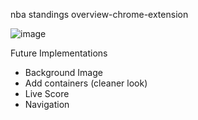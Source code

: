 nba standings overview-chrome-extension

![image](https://user-images.githubusercontent.com/78064051/213057684-771a9b8b-3f23-475b-bbe9-cfcf10585547.png)

Future Implementations
* Background Image
* Add containers (cleaner look)
* Live Score
* Navigation
